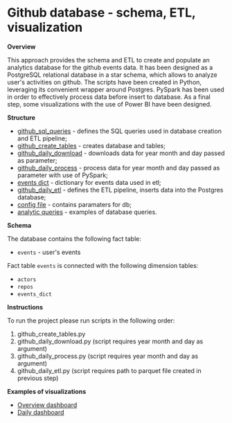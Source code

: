 # Github database - schema, ETL, visualization

**Overview**

This approach provides the schema and ETL to create and populate an analytics database for the github events data.
It has been designed as a PostgreSQL relational database in a star schema, which allows to analyze user's activities on github. 
The scripts have been created in Python, leveraging its convenient wrapper around Postgres. PySpark has been used in order to effectively process data before insert to database.
As a final step, some visualizations with the use of Power BI have been designed. 

**Structure**

* [github_sql_queries](github_sql_queries.py)  - defines the SQL queries used in database creation and ETL pipeline;
* [github_create_tables](github_create_tables.py) - creates database and tables;
* [github_daily_download](github_daily_download.py) - downloads data for year month and day passed as parameter;
* [github_daily_process](github_daily_process.py) - process data for year month and day passed as parameter with use of PySpark;
* [events dict](data/events.csv) - dictionary for events data used in etl;
* [github_daily_etl](github_daily_etl.py) - defines the ETL pipeline, inserts data into the Postgres database;
* [config file](postgres.cfg) - contains paramaters for db;
* [analytic queries](data_analysis.ipynb) - examples of database queries.

**Schema**

The database contains the following fact table:
* `events` - user's events

Fact table `events` is connected with the following dimension tables:
* `actors`
* `repos`
* `events_dict`

**Instructions**

To run the project please run scripts in the following order:
1. github_create_tables.py
2. github_daily_download.py (script requires year month and day as argument)
3. github_daily_process.py (script requires year month and day as argument)
4. github_daily_etl.py (script requires path to parquet file created in previous step)

**Examples of visualizations**

*  [Overview dashboard](data/pbi1.png)
*  [Daily dashboard](data/pbi2.png)
